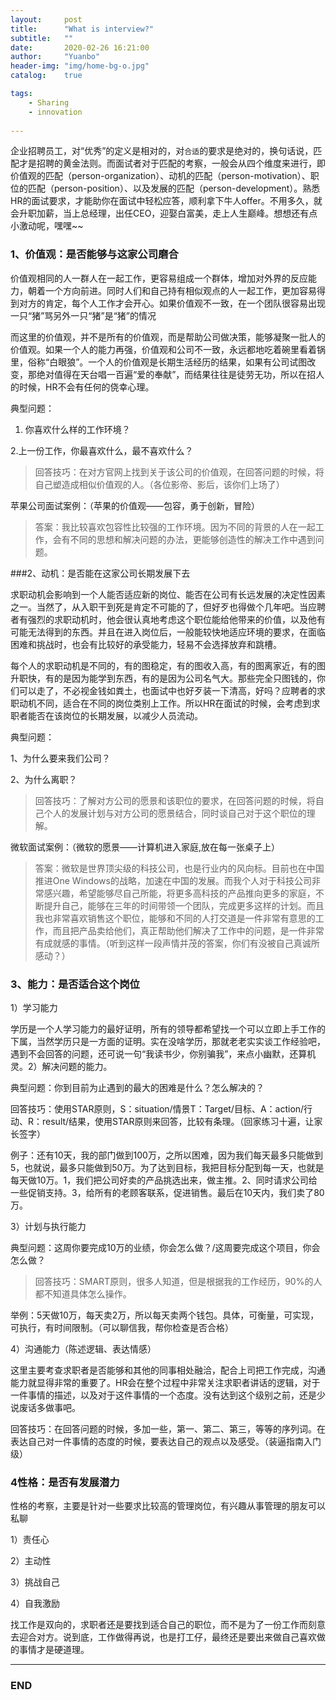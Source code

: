 ```yaml
---
layout:     post
title:      "What is interview?"
subtitle:   ""
date:       2020-02-26 16:21:00
author:     "Yuanbo"
header-img: "img/home-bg-o.jpg"
catalog:    true

tags:
    - Sharing
    - innovation
    
---
```



企业招聘员工，对“优秀”的定义是相对的，对`合适`的要求是绝对的，换句话说，匹配才是招聘的黄金法则。而面试者对于匹配的考察，一般会从四个维度来进行，即价值观的匹配（person-organization）、动机的匹配（person-motivation）、职位的匹配（person-position）、以及发展的匹配（person-development）。熟悉HR的面试要求，才能助你在面试中轻松应答，顺利拿下牛人offer。不用多久，就会升职加薪，当上总经理，出任CEO，迎娶白富美，走上人生巅峰。想想还有点小激动呢，嘿嘿~~

### 1、价值观：是否能够与这家公司磨合

价值观相同的人一群人在一起工作，更容易组成一个群体，增加对外界的反应能力，朝着一个方向前进。同时人们和自己持有相似观点的人一起工作，更加容易得到对方的肯定，每个人工作才会开心。如果价值观不一致，在一个团队很容易出现一只“猪”骂另外一只“猪”是“猪”的情况

而这里的价值观，并不是所有的价值观，而是帮助公司做决策，能够凝聚一批人的价值观。如果一个人的能力再强，价值观和公司不一致，永远都地吃着碗里看着锅里，俗称“白眼狼”。一个人的价值观是长期生活经历的结果，如果有公司试图改变，那绝对值得在天台唱一百遍“爱的奉献”，而结果往往是徒劳无功，所以在招人的时候，HR不会有任何的侥幸心理。

典型问题：

1. 你喜欢什么样的工作环境？

2.上一份工作，你最喜欢什么，最不喜欢什么？

>回答技巧：在对方官网上找到关于该公司的价值观，在回答问题的时候，将自己塑造成相似价值观的人。（各位影帝、影后，该你们上场了）

苹果公司面试案例：（苹果的价值观——包容，勇于创新，冒险）

>答案：我比较喜欢包容性比较强的工作环境。因为不同的背景的人在一起工作，会有不同的思想和解决问题的办法，更能够创造性的解决工作中遇到问题。

###2、动机：是否能在这家公司长期发展下去

求职动机会影响到一个人能否适应新的岗位、能否在公司有长远发展的决定性因素之一。当然了，从入职干到死是肯定不可能的了，但好歹也得做个几年吧。当应聘者有强烈的求职动机时，他会很认真地考虑这个职位能给他带来的价值，以及他有可能无法得到的东西。并且在进入岗位后，一般能较快地适应环境的要求，在面临困难和挑战时，也会有比较好的承受能力，轻易不会选择放弃和跳槽。

每个人的求职动机是不同的，有的图稳定，有的图收入高，有的图离家近，有的图升职快，有的是因为能学到东西，有的是因为公司名气大。那些完全只图钱的，你们可以走了，不必视金钱如粪土，也面试中也好歹装一下清高，好吗？应聘者的求职动机不同，适合在不同的岗位类别上工作。所以HR在面试的时候，会考虑到求职者能否在该岗位的长期发展，以减少人员流动。

典型问题：

1、为什么要来我们公司？

2、为什么离职？

>回答技巧：了解对方公司的愿景和该职位的要求，在回答问题的时候，将自己个人的发展计划与对方公司的愿景结合，同时谈自己对于这个职位的理解。

微软面试案例：（微软的愿景——计算机进入家庭,放在每一张桌子上）

>答案：微软是世界顶尖级的科技公司，也是行业内的风向标。目前也在中国推进One Windows的战略，加速在中国的发展。而我个人对于科技公司非常感兴趣，希望能够尽自己所能，将更多高科技的产品推向更多的家庭，不断提升自己，能够在三年的时间带领一个团队，完成更多这样的计划。而且我也非常喜欢销售这个职位，能够和不同的人打交道是一件非常有意思的工作，而且把产品卖给他们，真正帮助他们解决了工作中的问题，是一件非常有成就感的事情。（听到这样一段声情并茂的答案，你们有没被自己真诚所感动？）

### 3、能力：是否适合这个岗位

1）学习能力

学历是一个人学习能力的最好证明，所有的领导都希望找一个可以立即上手工作的下属，当然学历只是一方面的证明。实在没啥学历，那就老老实实谈工作经验吧，遇到不会回答的问题，还可说一句“我读书少，你别骗我”，来点小幽默，还算机灵。2）解决问题的能力。

典型问题：你到目前为止遇到的最大的困难是什么？怎么解决的？

回答技巧：使用STAR原则，S：situation/情景T：Target/目标、A：action/行动、R：result/结果，使用STAR原则来回答，比较有条理。（回家练习十遍，让家长签字）

例子：还有10天，我的部门做到100万，之所以困难，因为我们每天最多只能做到5，也就说，最多只能做到50万。为了达到目标，我把目标分配到每一天，也就是每天做10万。1，我们把公司好卖的产品挑选出来，做主推。2、同时请求公司给一些促销支持。3，给所有的老顾客联系，促进销售。最后在10天内，我们卖了80万。

3）计划与执行能力

典型问题：这周你要完成10万的业绩，你会怎么做？/这周要完成这个项目，你会怎么做？

>回答技巧：SMART原则，很多人知道，但是根据我的工作经历，90%的人都不知道具体怎么操作。

举例：5天做10万，每天卖2万，所以每天卖两个钱包。具体，可衡量，可实现，可执行，有时间限制。（可以聊信我，帮你检查是否合格）

4）沟通能力（陈述逻辑、表达情感）

这里主要考查求职者是否能够和其他的同事相处融洽，配合上司把工作完成，沟通能力就显得非常的重要了。HR会在整个过程中非常关注求职者讲话的逻辑，对于一件事情的描述，以及对于这件事情的一个态度。没有达到这个级别之前，还是少说废话多做事吧。

回答技巧：在回答问题的时候，多加一些，第一、第二、第三，等等的序列词。在表达自己对一件事情的态度的时候，要表达自己的观点以及感受。（装逼指南入门级）

### 4性格：是否有发展潜力

性格的考察，主要是针对一些要求比较高的管理岗位，有兴趣从事管理的朋友可以私聊

1）责任心

2）主动性

3）挑战自己

4）自我激励

找工作是双向的，求职者还是要找到适合自己的职位，而不是为了一份工作而刻意去迎合对方。说到底，工作做得再说，也是打工仔，最终还是要出来做自己喜欢做的事情才是硬道理。

---

### END


